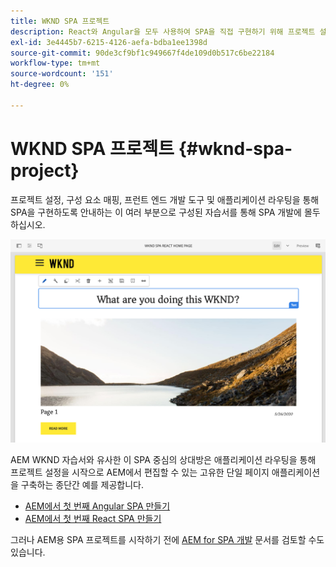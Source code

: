 ```yaml
---
title: WKND SPA 프로젝트
description: React와 Angular을 모두 사용하여 SPA을 직접 구현하기 위해 프로젝트 설정, 구성 요소 매핑, 프런트 엔드 개발 도구 및 애플리케이션 라우팅을 안내하는 이 멀티파트 자습서를 통해 SPA 개발에 몰두할 수 있습니다.
exl-id: 3e4445b7-6215-4126-aefa-bdba1ee1398d
source-git-commit: 90de3cf9bf1c949667f4de109d0b517c6be22184
workflow-type: tm+mt
source-wordcount: '151'
ht-degree: 0%

---
```


# WKND SPA 프로젝트 {#wknd-spa-project}

프로젝트 설정, 구성 요소 매핑, 프런트 엔드 개발 도구 및 애플리케이션 라우팅을 통해 SPA을 구현하도록 안내하는 이 여러 부분으로 구성된 자습서를 통해 SPA 개발에 몰두하십시오.

![WKND SPA 프로젝트](assets/wknd-spa-project.png)

AEM WKND 자습서와 유사한 이 SPA 중심의 상대방은 애플리케이션 라우팅을 통해 프로젝트 설정을 시작으로 AEM에서 편집할 수 있는 고유한 단일 페이지 애플리케이션을 구축하는 종단간 예를 제공합니다.

* [AEM에서 첫 번째 Angular SPA 만들기](https://docs.adobe.com/content/help/en/experience-manager-learn/spa-angular-tutorial/overview.html)
* [AEM에서 첫 번째 React SPA 만들기](https://docs.adobe.com/content/help/en/experience-manager-learn/spa-react-tutorial/overview.html)

그러나 AEM용 SPA 프로젝트를 시작하기 전에 [AEM for SPA 개발](developing.md) 문서를 검토할 수도 있습니다.
